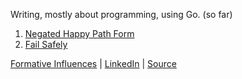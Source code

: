 
Writing, mostly about programming, using Go. (so far)

1. [Negated Happy Path Form](./negated-happy-path-form.md)
1. [Fail Safely](./fail-safely.md)

[Formative Influences](./references.md) | [LinkedIn](https://www.linkedin.com/in/kevinfalting/) | [Source](https://github.com/kevinfalting/kevinfalting.github.io)
